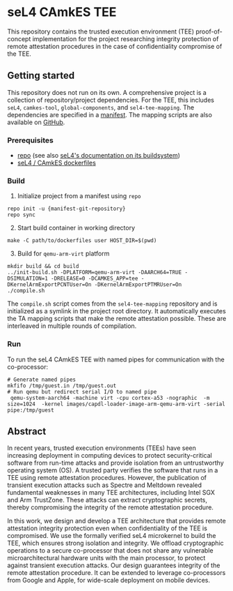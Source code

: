 <!--
     Copyright 2021 Aalto University & University of Waterloo

     SPDX-License-Identifier: CC-BY-SA-4.0
-->

# seL4 CAmkES TEE

This repository contains the trusted execution environment (TEE) proof-of-concept
implementation for the project researching integrity protection of remote
attestation procedures in the case of confidentiality compromise of the TEE.

## Getting started

This repository does not run on its own. A comprehensive project is a collection of
repository/project dependencies. For the TEE, this includes `seL4`, `camkes-tool`,
`global-components`, and `sel4-tee-mapping`. The dependencies are specified
in a [manifest](https://github.com/ssg-research/sel4-tee-manifest).
The mapping scripts are also available on [GitHub](https://github.com/ssg-research/sel4-tee-mapping).

### Prerequisites

- [repo](https://android.googlesource.com/tools/repo) (see also [seL4's documentation on its buildsystem](https://docs.sel4.systems/projects/buildsystem/repo-cheatsheet.html))
- [seL4 / CAmkES dockerfiles](https://github.com/seL4/seL4-CAmkES-L4v-dockerfiles)

### Build

1. Initialize project from a manifest using `repo` 
  ```
  repo init -u {manifest-git-repository}
  repo sync
  ```
2. Start build container in working directory
  ```
  make -C path/to/dockerfiles user HOST_DIR=$(pwd)
  ```
3. Build for `qemu-arm-virt` platform
  ```
  mkdir build && cd build
  ../init-build.sh -DPLATFORM=qemu-arm-virt -DAARCH64=TRUE -DSIMULATION=1 -DRELEASE=0 -DCAMKES_APP=tee -DKernelArmExportPCNTUser=On -DKernelArmExportPTMRUser=On
  ./compile.sh
  ```

The `compile.sh` script comes from the `sel4-tee-mapping` repository and
is initialized as a symlink in the project root directory. It automatically
executes the TA mapping scripts that make the remote attestation possible.
These are interleaved in multiple rounds of compilation.

### Run

To run the seL4 CAmkES TEE with named pipes for communication with the co-processor:

```
# Generate named pipes
mkfifo /tmp/guest.in /tmp/guest.out
# Run qemu but redirect serial I/O to named pipe
 qemu-system-aarch64 -machine virt -cpu cortex-a53 -nographic  -m size=1024  -kernel images/capdl-loader-image-arm-qemu-arm-virt -serial pipe:/tmp/guest
```

## Abstract

In recent years, trusted execution environments (TEEs) have seen increasing
deployment in computing devices to protect security-critical software from
run-time attacks and provide isolation from an untrustworthy operating system (OS).
A trusted party verifies the software that runs in a TEE using remote attestation
procedures. However, the publication of transient execution attacks such as
Spectre and Meltdown revealed fundamental weaknesses in many TEE architectures,
including Intel SGX and Arm TrustZone. These attacks can extract cryptographic
secrets, thereby compromising the integrity of the remote attestation procedure.

In this work, we design and develop a TEE architecture that provides remote
attestation integrity protection even when confidentiality of the TEE is
compromised. We use the formally verified seL4 microkernel to build the TEE,
which ensures strong isolation and integrity. We offload cryptographic operations
to a secure co-processor that does not share any vulnerable microarchitectural
hardware units with the main processor, to protect against transient execution
attacks. Our design guarantees integrity of the remote attestation procedure.
It can be extended to leverage co-processors from Google and Apple, for
wide-scale deployment on mobile devices.